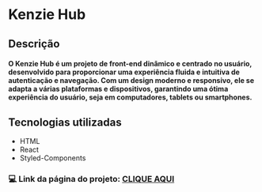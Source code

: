 # Kenzie Hub

## **Descrição** 
#### O Kenzie Hub é um projeto de front-end dinâmico e centrado no usuário, desenvolvido para proporcionar uma experiência fluida e intuitiva de autenticação e navegação. Com um design moderno e responsivo, ele se adapta a várias plataformas e dispositivos, garantindo uma ótima experiência do usuário, seja em computadores, tablets ou smartphones. 

## Tecnologias utilizadas
- HTML
- React
- Styled-Components

### :computer: Link da página do projeto: [CLIQUE AQUI](https://wear-take-146sdk34r-pedromarcusso09.vercel.app/) 
